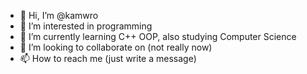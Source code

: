 - 👋 Hi, I’m @kamwro
- 👀 I’m interested in programming
- 🌱 I’m currently learning C++ OOP, also studying Computer Science
- 💞️ I’m looking to collaborate on (not really now)
- 📫 How to reach me (just write a message)
